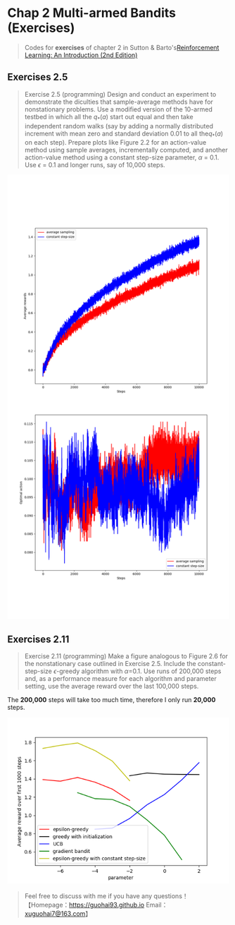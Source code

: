 # Chap 2 Multi-armed Bandits (Exercises)

> Codes for **exercises** of chapter 2 in Sutton & Barto's[Reinforcement Learning: An Introduction (2nd Edition)](http://incompleteideas.net/book/the-book.html)

## Exercises 2.5

> Exercise 2.5 (programming) Design and conduct an experiment to demonstrate the
> diculties that sample-average methods have for nonstationary problems. Use a modified
> version of the 10-armed testbed in which all the $q_*(a)$ start out equal and then take
> independent random walks (say by adding a normally distributed increment with mean
> zero and standard deviation 0.01 to all the$q_*(a)$ on each step). Prepare plots like
> Figure 2.2 for an action-value method using sample averages, incrementally computed,
> and another action-value method using a constant step-size parameter, $\alpha$ = 0.1. Use
> $\epsilon$ = 0.1 and longer runs, say of 10,000 steps.

![exercise2_5](./images/exercise2_5.png)

## Exercises 2.11

> Exercise 2.11 (programming) Make a figure analogous to Figure 2.6 for the nonstationary
> case outlined in Exercise 2.5. Include the constant-step-size $\epsilon$-greedy algorithm with
> $\alpha$=0.1. Use runs of 200,000 steps and, as a performance measure for each algorithm and
> parameter setting, use the average reward over the last 100,000 steps.

The **200,000** steps will take too much time, therefore I only run **20,000** steps. 

![exercise2_11](./images/exercise2_11.png)

> Feel free to discuss with me if you have any questions！【Homepage：https://guohai93.github.io  Email：xuguohai7@163.com】